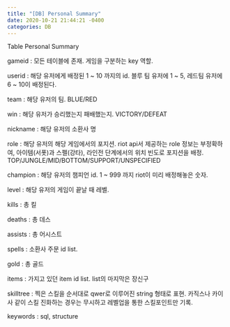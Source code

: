 ```yaml
---
title: "[DB] Personal Summary"
date: 2020-10-21 21:44:21 -0400
categories: DB
---
```


Table Personal Summary

gameid : 모든 테이블에 존재. 게임을 구분하는 key 역할.

userid : 해당 유저에게 배정된 1 ~ 10 까지의 id. 블루 팀 유저에 1 ~ 5, 레드팀 유저에 6 ~ 10이 배정된다.

team : 해당 유저의 팀. BLUE/RED

win : 해당 유저가 승리했는지 패배했는지. VICTORY/DEFEAT

nickname : 해당 유저의 소환사 명

role : 해당 유저의 해당 게임에서의 포지션. riot api서 제공하는 role 정보는 부정확하여,
아이템(서폿)과 스펠(강타), 라인전 단계에서의 위치 빈도로 포지션을 배정. TOP/JUNGLE/MID/BOTTOM/SUPPORT/UNSPECIFIED

champion : 해당 유저의 챔피언 id. 1 ~ 999 까지 riot이 미리 배정해놓은 숫자.

level : 해당 유저의 게임이 끝날 때 레벨.

kills : 총 킬

deaths : 총 데스

assists : 총 어시스트

spells : 소환사 주문 id list.

gold : 총 골드

items : 가지고 있던 item id list. list의 마지막은 장신구

skilltree : 찍은 스킬을 순서대로 qwer로 이루어진 string 형태로 표현. 카직스나 카이사 같이 스킬 진화하는 경우는 무시하고 레벨업을 통한 스킬포인트만 기록.

keywords : sql, structure
